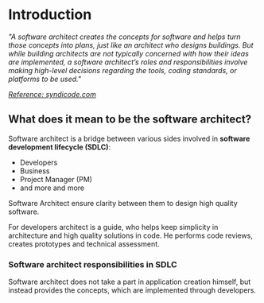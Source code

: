 # Introduction

_"A software architect creates the concepts for software and helps turn those concepts into plans, just like an architect
who designs buildings. But while building architects are not typically concerned with how their ideas are implemented, a
software architect’s roles and responsibilities involve making high-level decisions regarding the tools, coding
standards, or platforms to be used."_

[_Reference: syndicode.com_](https://syndicode.com/blog/the-role-skills-and-duties-of-a-software-architect/)

## What does it mean to be the software architect?

Software architect is a bridge between various sides involved in **software development lifecycle (SDLC)**:

- Developers
- Business
- Project Manager (PM)
- and more and more

Software Architect ensure clarity between them to design high quality software.

For developers architect is a guide, who helps keep simplicity in architecture and high quality solutions in code.
He performs code reviews, creates prototypes and technical assessment.

### Software architect responsibilities in SDLC

Software architect does not take a part in application creation himself, but instead provides the concepts, which
are implemented through developers.




